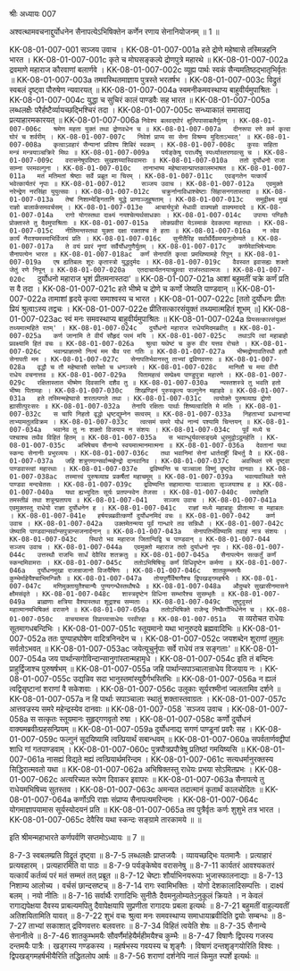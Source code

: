 श्रीः
अध्यायः 007

अश्वत्थामवचनाद्दुर्योधनेन सैनापत्येऽभिषिक्तेन कर्णेन रणाय सेनानियोजनम् ॥ 1 ॥

KK-08-01-007-001  	सञ्जय उवाच ।
KK-08-01-007-001a	हते द्रोणे महेष्वासे तस्मिन्नहनि भारत ।
KK-08-01-007-001c	कृते च मोघसङ्कल्पे द्रोणपुत्रे महारथे ॥
KK-08-01-007-002a	द्रवमाणे महाराज कौरवाणां बलार्णवे ।
KK-08-01-007-002c	व्यूह्य पार्थः स्वकं सैन्यमतिष्ठद्भातृभिर्वृतः ॥
KK-08-01-007-003a	तमवस्थितमाज्ञाय पुत्रस्ते भरतर्षभ ।
KK-08-01-007-003c	विद्रुतं स्वबलं दृष्ट्वा पौरुषेण न्यवारयत् ॥
KK-08-01-007-004a	स्वमनीकमवस्थाप्य बाहुवीर्यमुपाश्रितः ।
KK-08-01-007-004c	युद्धा च सुचिरं कालं पाण्डवैः सह भारत ॥
KK-08-01-007-005a	लब्धलक्षैः परैर्हष्टैर्व्यायच्छद्भिश्चिरं तदा ।
KK-08-01-007-005c	सन्ध्याकालं समासाद्य प्रत्याहारमकारयत् ॥
KK-08-01-007-006a	`निवेश्य बलवद्घोरं क्षुत्पिपासाबलैर्युतम् ।
KK-08-01-007-006c	श्रमेण महता युक्तं तथा द्रोणवधेन च ॥
KK-08-01-007-007a	दीनरूपा रणे कर्म कृत्वा घोरं च शर्वरीम् ।
KK-08-01-007-007c	निवेशं प्राप्य सा सेना विश्रम्य मुदिताऽभवत्' ॥
KK-08-01-007-008a	कृत्वाऽवहारं सैन्यानां प्रविश्य शिबिरं स्वकम् ।
KK-08-01-007-008c	कुरवः सहिता मन्त्रं मन्त्रयाञ्चक्रिरे मिथः ॥
KK-08-01-007-009a	पर्यङ्केषु परार्ध्येषु स्पर्ध्यास्तरणवत्सु च ।
KK-08-01-007-009c	वरासनेषूपविष्टाः सुखशय्यास्विवामराः ॥
KK-08-01-007-010a	ततो दुर्योधनो राजा साम्ना परमवल्गुना ।
KK-08-01-007-010c	तानाभाष्य महेष्वासान्प्राप्तकालमभाषत ॥
KK-08-01-007-011a	मतं मतिमतां श्रेष्ठाः सर्वे प्रब्रूत मा चिरम् ।
KK-08-01-007-011c	एवङ्गतेन यत्कार्यं भवेत्कार्यतरं नृपाः ॥
KK-08-01-007-012  	सञ्जय उवाच ।
KK-08-01-007-012a	एवमुक्ते नरेन्द्रेण नरसिंहा युयुत्सवः ।
KK-08-01-007-012c	चक्रुर्नानाविधाश्चेष्टाः सिंहासनगतास्तदा ॥
KK-08-01-007-013a	तेषां निशाम्येङ्गितानि युद्धे प्राणाञ्जुहूषताम् ।
KK-08-01-007-013c	समुद्वीक्ष्य मुखं राज्ञो बालार्कसमवर्चसम् ।
KK-08-01-007-013e 	आचार्यपुत्रो मेधावी वाक्यज्ञो वाक्यमाददे ॥
KK-08-01-007-014a	रागो योगस्तथा दाक्ष्यं नयश्चेत्यर्थसाधकाः ।
KK-08-01-007-014c	उपायाः पण्डितैः प्रोक्तास्ते तु दैवमुपाश्रिताः ॥
KK-08-01-007-015a	लोकप्रवीरा येऽस्माकं देवकल्पा महारथाः ।
KK-08-01-007-015c	नीतिमन्तस्तथा युक्ता दक्षा रक्ताश्च ते हताः ॥
KK-08-01-007-016a	न त्वेव कार्यं नैराश्यमस्माभिर्विजयं प्रति ।
KK-08-01-007-016c	सुनीतैरिह सर्वार्थैर्दैवमप्यनुलोम्यते ॥
KK-08-01-007-017a	ते वयं प्रवरं नॄणां सर्वैर्योधगुणैर्युतम् ।
KK-08-01-007-017c	कर्णमेवाभिषेभ्यामः सैनापत्येन भारत ॥
KK-08-01-007-018ac	कर्णं सेनापतिं कृत्वा प्रमथिष्यामहे रिपून् ॥
KK-08-01-007-019a	एष ह्यतिबलः शूरः कृतास्त्रो युद्धदुर्मदः ।
KK-08-01-007-019c	वैवस्वत इवासह्यः शक्तो जेतुं रणे निपून् ॥
KK-08-01-007-020a	एतदाचार्यतनयाच्छ्रुत्वा राजंस्तवात्मजः ।
KK-08-01-007-020c	`दुर्योधनो महाराज भृशं प्रीतमनास्तदा' ॥
KK-08-01-007-021a	आशां बहुमतीं चक्रे कर्णं प्रति स वै तदा ।
KK-08-01-007-021c	हते भीष्मे च द्रोणे च कर्णो जेष्यति पाण्डवान् ॥
KK-08-01-007-022a	तामाशां हृदये कृत्वा समाश्वस्य च भारत ।
KK-08-01-007-022c	[ततो दुर्योधनः प्रीतः प्रियं श्रुत्वाऽस्य तद्वचः ।
KK-08-01-007-022e 	प्रीतिसत्कारसंयुक्तं तथ्यमात्महितं शूभम् ॥]
KK-08-01-007-023ac	स्वं मनः समवस्थाप्य बाहुवीर्यमुपाश्रितः ॥
KK-08-01-007-024a	`प्रियसत्कारसंयुक्तं तथ्यमात्महिते रतम्' ।
KK-08-01-007-024c	दुर्योधनो महाराज राधेयमिदमब्रवीत् ॥
KK-08-01-007-025a	कर्ण जानामि ते वीर्यं सौहृदं परमं मयि ।
KK-08-01-007-025c	तथाऽपि त्वां महाबाहो प्रवक्ष्यामि हितं वचः ॥
KK-08-01-007-026a	श्रुत्वा यथेष्टं च कुरु वीर यत्तव रोचते ।
KK-08-01-007-026c	भवान्प्राज्ञतमो नित्यं मम चैव परा गतिः ॥
KK-08-01-007-027a	भीष्मद्रोणावतिरथौ हतौ सेनापती मम ।
KK-08-01-007-027c	सेनापतिर्भवानस्तु ताभ्यां द्रविणवत्तरः ॥
KK-08-01-007-028a	वृद्धौ च तौ महेष्वासौ सापेक्षो च धनञ्जये ।
KK-08-01-007-028c	मानितौ च मया वीरौ राधेय वचनात्तव ॥
KK-08-01-007-029a	पितामहत्वं सम्प्रेक्ष्य पाण्डुपुत्रा महारणे ।
KK-08-01-007-029c	रक्षितास्तात भीष्मेण दिवसानि दशैव तु ॥
KK-08-01-007-030a	न्यस्तशस्त्रे तु भवति हतो भीष्मः पितामहः ।
KK-08-01-007-030c	शिखण्डिनं पुरुस्कृत्य फल्गुनेन महाहवे ॥
KK-08-01-007-031a	हते तस्मिन्महेष्वासे शरतल्पगते तथा ।
KK-08-01-007-031c	त्वयोक्ते पुरुषव्याघ्र द्रोणो ह्यासीत्पुरःसरः ॥
KK-08-01-007-032a	तेनापि रक्षिताः पार्थाः शिष्यत्वादिति मे मतिः ।
KK-08-01-007-032c	स चापि निहतो वृद्धो धृष्टद्युम्नेन सत्वरम् ॥
KK-08-01-007-033a	निहताभ्यां प्रधानाभ्यां ताभ्यामतुलविक्रम ।
KK-08-01-007-033c	त्वत्समं समरे योधं नान्यं पश्यामि चिन्तयन् ॥
KK-08-01-007-034a	भवानेव तु नः शक्तो विजयाय न संशयः ।
KK-08-01-007-034c	पूर्वं मध्ये च पश्चाश्च तथैव विहितं हितम् ॥
KK-08-01-007-035a	स भवान्धुर्यवत्सङ्ख्ये धुरमुद्वोऽढुमर्हति ।
KK-08-01-007-035c	अभिषेचय सैनान्ये स्वयमात्मानमात्मना ॥
KK-08-01-007-036a	देवतानां यथा स्कन्दः सेनानीः प्रभुरव्ययः ।
KK-08-01-007-036c	तथा भवानिमां सेनां धार्तराष्ट्रीं बिभर्तु वै ॥
KK-08-01-007-037a	जहि शत्रुगणान्सर्वान्महेन्द्रो दानवानिव ।
KK-08-01-007-037c	अवस्थितं रमे दृष्ट्वा पाण्डवास्त्वां महारथाः ।
KK-08-01-007-037e 	द्रविष्यन्ति च पाञ्चाला विष्णुं दृष्ट्वेव दानवाः ॥
KK-08-01-007-038ac	तस्मात्त्वं पुरुषव्याघ्र प्रकर्षैतां महाचमूम् ॥
KK-08-01-007-039a	भवत्यवस्थिते यत्ते पाण्डवा मन्दचेतसः ।
KK-08-01-007-039c	द्रविष्यन्ति सहामात्याः पाञ्चालाः सृञ्जयाश्च ह ॥
KK-08-01-007-040a	यथा ह्यभ्युदितः सूर्यः प्रतपन्स्वेन तेजसा ।
KK-08-01-007-040c	व्यपोहति तमस्तीव्रं तथा शत्रून्प्रतापय ॥
KK-08-01-007-041  	सञ्जय उवाच ।
KK-08-01-007-041a	एवमुक्तस्तु राधेयो राज्ञा दुर्योधनेन ह ।
KK-08-01-007-041c	राज्ञां मध्ये महाबाहुः प्रीतात्मा स महाबलः ।
KK-08-01-007-041e 	हर्षयन्नब्रवीत्कर्णो दुर्योधनमिदं वचः ॥
KK-08-01-007-042  	कर्ण उवाच ।
KK-08-01-007-042a	उक्तमेतन्मया पूर्वं गान्धारे तव सन्निधौ ।
KK-08-01-007-042c	जेष्यामि पाण्डवान्सर्वान्सपुत्रान्सजनार्दनान् ॥
KK-08-01-007-043a	सेनापतिर्भविष्यामि तवाहं नात्र संशयः ।
KK-08-01-007-043c	स्थिरो भव महाराज जितान्विद्वि च पाण्डवान् ॥
KK-08-01-007-044  	सञ्जय उवाच ।
KK-08-01-007-044a	एवमुक्तो महाराज ततो दुर्याधनो नृपः ।
KK-08-01-007-044c	उत्तस्थौ राजभिः सार्धं देवैरिव शतक्रतुः ॥
KK-08-01-007-045a	सैनापत्येन सत्कर्तुं कर्णं स्कन्दमिवामराः ।
KK-08-01-007-045c	ततोऽभिषिषिचुः कर्णं विधिदृष्टेन कर्मणा ॥
KK-08-01-007-046a	दुर्योधनमुखा राजन्राजानो विजयैषिणः ।
KK-08-01-007-046c	शातकुम्भमयैः कुम्भेर्माहेयैश्चाभिमन्त्रितैः ॥
KK-08-01-007-047a	तोयपूर्णैर्विषाणैश्च द्विपखड्गमहर्षभैः ।
KK-08-01-007-047c	मणिमुक्तायुतैश्चान्यैः पुण्यगन्धैस्तथौषधैः ॥
KK-08-01-007-048a	औदुम्बरे सुखासीनमासने क्षौमसंवृते ।
KK-08-01-007-048c	शास्त्रदृष्टेन विधिना सम्भारैश्च सुसम्भृतैः ॥
KK-08-01-007-049a	ब्राह्मणाः क्षत्रिया वैश्यास्तथा शूद्राश्च सम्मताः ।
KK-08-01-007-049c	तुष्टुवुस्तं महात्मानमभिषिक्तं वरासने ॥
KK-08-01-007-050a	ततोऽभिषिक्ते राजेन्द्र निष्कैर्गोभिर्धनेन च ।
KK-08-01-007-050c	वाचयामास विप्राग्र्यान्राधेयः परवीरहा ॥
KK-08-01-007-051a	`स व्यरोचत राधेयः सूतमागधबन्दिभिः ।
KK-08-01-007-051c	स्तूयमानो यथा भानुरुदये ब्रह्मवादिभिः ॥
KK-08-01-007-052a	ततः पुण्याहघोषेण वादित्रनिनदेन च ।
KK-08-01-007-052c	जयशब्देन शूराणां तुमुलः सर्वतोऽभवत् ॥
KK-08-01-007-053ac	जयेत्यूचुर्नृपाः सर्वे राधेयं तत्र सङ्गताः' ॥
KK-08-01-007-054a	जय पार्थान्सगोविन्दान्सानुगांस्तान्महामृधे ।
KK-08-01-007-054c	इति तं बन्दिनः प्राहुर्द्विजाश्च पुरुषर्षभम् ॥
KK-08-01-007-055a	जहि पार्थान्सपाञ्चालान्राधेय विजयाय नः ।
KK-08-01-007-055c	उद्यन्निव सदा भानुस्तमांस्युग्रैर्गभस्तिभिः ॥
KK-08-01-007-056a	न ह्यलं त्वद्विसृष्टानां शराणां वै सकेशवाः ।
KK-08-01-007-056c	उलूकाः सूर्यरश्मीनां ज्वलतामिव दर्शने ॥
KK-08-01-007-057a	न हि पार्थाः सपाञ्चालाः स्थातुं शक्तास्तवाग्रतः ।
KK-08-01-007-057c	आत्तवज्रस्य समरे महेन्द्रस्येव दानवाः ॥
KK-08-01-007-058  	`सञ्जय उवाच ।
KK-08-01-007-058a	स सत्कृतः स्तूयमानः सुहृद्गणवृतो रुषा ।
KK-08-01-007-058c	कर्णो दुर्योधनं वाक्यमब्रवीत्प्रहसन्प्रियम् ॥
KK-08-01-007-059a	दुर्योधनाद्य सगणं पाण्डूनां प्रवरैः सह ।
KK-08-01-007-059c	फल्गुनं सूदयिष्यामि त्वत्प्रियार्थं सबान्धवम् ॥
KK-08-01-007-060a	सपर्वतार्णवद्वीपां शाधि गां गतपाण्डवाम् ।
KK-08-01-007-060c	पुत्रपौत्रप्रपौत्रेषु प्रतिष्ठां गमयिष्यसि ॥
KK-08-01-007-061a	नासह्यं विद्यते मह्यं त्वत्प्रियार्थमरिन्दम ।
KK-08-01-007-061c	सत्यधर्मानुरक्तस्य सिद्धिरात्मवतो यथा ॥
KK-08-01-007-062a	अभिषिक्तस्तु राधेयः प्रभया सोऽमितप्रभः ।
KK-08-01-007-062c	अत्यरिच्यत रूपेण दिवाकर इवापरः ॥
KK-08-01-007-063a	सैनापत्ये तु राधेयमभिषिच्य सुतस्तव ।
KK-08-01-007-063c	अमन्यत तदात्मानं कृतार्थं कालचोदितः ॥
KK-08-01-007-064a	कर्णोऽपि राज्ञः संप्राप्य सैनापत्यमरिन्दमः ।
KK-08-01-007-064c	योगमाज्ञापयामास सूर्यस्योदयनं प्रति ॥
KK-08-01-007-065a	तव पुत्रैर्वृतः कर्णः शुशुभे तत्र भारत ।
KK-08-01-007-065c	देवैरिव यथा स्कन्दः सङ्ग्रामे तारकामये ॥ ॥

इति श्रीमन्महाभारते कर्णपर्वणि सप्तमोऽध्यायः ॥ 7 ॥

8-7-3 स्वबलम्प्रति विद्रुतं दृष्ट्वा ॥ 8-7-5 लब्धलक्षैः प्राप्तजयैः । व्यायच्छद्भिः यतमानैः । प्रत्याहारं प्रत्यवहारम् । प्रत्यहारमिति वा पाठः ॥ 8-7-9 पर्यङ्केष्वेव वरासनेषु ॥ 8-7-11 कार्यतरं आवश्यकतरं यत्कार्यं कर्तव्यं परं मतं सम्मतं तत् प्रब्रूत ॥ 8-7-12 चेष्टाः शौर्याभिनयरूपाः भुजास्फालनाद्याः ॥ 8-7-13 निशाम्य आलोच्य । वर्चसं छान्दसष्टच् ॥ 8-7-14 रागः स्वामिभक्तिः । योगो देशकालादिसम्पत्तिः । दाक्ष्यं बलम् । नयो नीतिः ॥ 8-7-16 सर्वार्थैः रागादिभिः सुनीतैः दैवमनुलोम्यतेऽनुकूलं क्रियते । न केवलं रागाद्यपेक्षया दैवस्य प्राबल्यमपितु दैवापेक्षयापि सुप्रणीता रागादयः प्रबला इत्यर्थः ॥ 8-7-21 बहुमतीं वाहुल्यवतीं अतिशयितामिति यावत् ॥ 8-7-22 शुभं वचः श्रुत्वा मनः समवस्थाप्य समाधायाब्रवीदिति द्वयोः सम्बन्धः ॥ 8-7-27 ताभ्यां सकाशात् द्रविणवत्तरः बलवत्तरः ॥ 8-7-34 विहितं त्वयेति शेषः ॥ 8-7-35 सैनान्ये सेनानीत्वे ॥ 8-7-46 शातकुम्भमयैः सौवर्णैर्माहेयैर्महीमयैश्च कुम्भैः ॥ 8-7-47 विषाणैः द्विपस्य गजस्य दन्तमयैः पात्रैः । खड्गस्य गण्डकस्य । महर्षभस्य गवयस्य च शृङ्गैः । विषाणं दन्तशृङ्गयोरिति विश्वः । द्विपखड्गमहर्षभीयैरिति तद्धितलोप आर्षः ॥ 8-7-56 शराणां दर्शनेपि नालं किमुत स्पर्शे इत्यर्थः ॥
